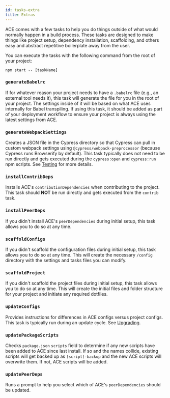 ```yaml
---
id: tasks-extra
title: Extras
---
```


ACE comes with a few tasks to help you do things outside of what would normally happen in a build process. These tasks are designed to make things like project setup, dependency installation, scaffolding, and others easy and abstract repetitive boilerplate away from the user.

You can execute the tasks with the following command from the root of your project:
```
npm start -- [taskName]
```
### `generateBabelrc`
If for whatever reason your project needs to have a `.babelrc` file (e.g., an external tool needs it), this task will generate the file for you in the root of your project. The settings inside of it will be based on what ACE uses internally for Babel transpiling. If using this task, it should be added as part of your deployment workflow to ensure your project is always using the latest settings from ACE.

### `generateWebpackSettings`
Creates a JSON file in the Cypress directory so that Cypress can pull in custom webpack settings using `@cypress/webpack-preprocessor` (because Cypress runs Browserify by default). This task typically does not need to be run directly and gets executed during the `cypress:open` and `cypress:run` npm scripts. See [Testing](tasks-testing) for more details.

### `installContribDeps`
Installs ACE's `contributionDependencies` when contributing to the project. This task should **NOT** be run directly and gets executed from the `contrib` task.

### `installPeerDeps`
If you didn't install ACE's `peerDependencies` during initial setup, this task allows you to do so at any time.

### `scaffoldConfigs`
If you didn't scaffold the configuration files during initial setup, this task allows you to do so at any time. This will create the necessary `/config` directory with the settings and tasks files you can modify.

### `scaffoldProject`
If you didn't scaffold the project files during initial setup, this task allows you to do so at any time. This will create the initial files and folder structure for your project and initiate any required dotfiles.

### `updateConfigs`
Provides instructions for differences in ACE configs versus project configs. This task is typically run during an update cycle. See [Upgrading](upgrading-home).

### `updatePackageScripts`
Checks `package.json` `scripts` field to determine if any new scripts have been added to ACE since last install. If so and the names collide, existing scripts will get backed up as `[script]-backup` and the new ACE scripts will overwrite them. If not, ACE scripts will be added.

### `updatePeerDeps`
Runs a prompt to help you select which of ACE's `peerDependencies` should be updated.
